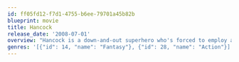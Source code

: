 ```yaml
---
id: ff05fd12-f7d1-4755-b6ee-79701a45b82b
blueprint: movie
title: Hancock
release_date: '2008-07-01'
overview: "Hancock is a down-and-out superhero who's forced to employ a PR expert to help repair his image when the public grows weary of all the damage he's inflicted during his lifesaving heroics. The agent's idea of imprisoning the antihero to make the world miss him proves successful, but will Hancock stick to his new sense of purpose or slip back into old habits?"
genres: '[{"id": 14, "name": "Fantasy"}, {"id": 28, "name": "Action"}]'
---
```

